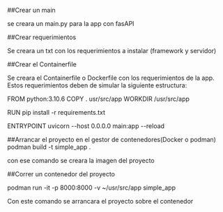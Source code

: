 ##Crear un main 

se creara un main.py para la app con fasAPI

##Crear requerimientos

Se creara un txt con los requerimientos a instalar (framework y servidor)

##Crear el Containerfile

Se creara el Containerfile o Dockerfile con los requerimientos de la app.
Estos requerimientos deben de simular la siguiente estructura:

FROM python:3.10.6
COPY . usr/src/app
WORKDIR /usr/src/app

RUN pip install -r requirements.txt

ENTRYPOINT uvicorn --host 0.0.0.0 main:app --reload

##Arrancar el proyecto en el gestor de contenedores(Docker o podman)
podman build -t simple_app .

con ese comando se creara la imagen del proyecto

##Correr un contenedor del proyecto

podman run -it -p 8000:8000 -v ~/usr/src/app simple_app

Con este comando se arrancara el proyecto sobre el contenedor